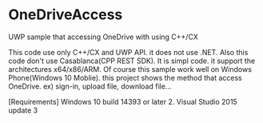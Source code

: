 # OneDriveAccess
UWP sample that accessing OneDrive with using C++/CX

This code use only C++/CX and UWP API. it does not use .NET.
Also this code don't use Casablanca(CPP REST SDK). It is simpl code.
it support the architectures x64/x86/ARM. Of course this sample work well on Windows Phone(Windows 10 Moblie).
this project shows the method that access OneDrive. ex) sign-in, upload file, download file...


[Requirements]
Windows 10 build 14393 or later 2. Visual Studio 2015 update 3

